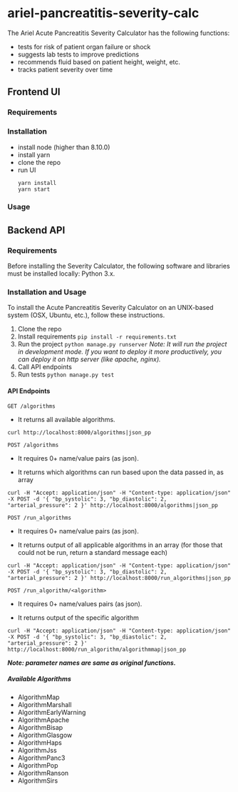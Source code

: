 
# ariel-pancreatitis-severity-calc

The Ariel Acute Pancreatitis Severity Calculator has the following functions:

* tests for risk of patient organ failure or shock
* suggests lab tests to improve predictions
* recommends fluid based on patient height, weight, etc.
* tracks patient severity over time 

## Frontend UI

### Requirements
### Installation
* install node (higher than 8.10.0)
* install yarn
* clone the repo
* run UI
    ```
    yarn install
    yarn start
    ```
### Usage

## Backend API

### Requirements

Before installing the Severity Calculator, the following software and libraries must be installed locally: Python 3.x.


### Installation and Usage

To install the Acute Pancreatitis Severity Calculator on an UNIX-based system (OSX, Ubuntu, etc.), follow these instructions.

1. Clone the repo
2. Install requirements
   ```pip install -r requirements.txt```
3. Run the project
   ```python manage.py runserver```
   *Note: It will run the project in development mode. If you want to deploy it more productively, you can deploy it on http server (like apache, nginx).*
4. Call API endpoints
5. Run tests
   ```python manage.py test```

#### API Endpoints
```GET /algorithms```

* It returns all available algorithms.

```
curl http://localhost:8000/algorithms|json_pp
```

```POST /algorithms```

* It requires 0+ name/value pairs (as json).

* It returns which algorithms can run based upon the data passed in, as array

```
curl -H "Accept: application/json" -H "Content-type: application/json" -X POST -d '{ "bp_systolic": 3, "bp_diastolic": 2, "arterial_pressure": 2 }' http://localhost:8000/algorithms|json_pp
```

```POST /run_algorithms```

* It requires 0+ name/value pairs (as json).

* It returns output of all applicable algorithms in an array (for those that could not be run, return a standard message each)

```
curl -H "Accept: application/json" -H "Content-type: application/json" -X POST -d '{ "bp_systolic": 3, "bp_diastolic": 2, "arterial_pressure": 2 }' http://localhost:8000/run_algorithms|json_pp
```

```POST /run_algorithm/<algorithm>```

* It requires 0+ name/values pairs (as json).

* It returns output of the specific algorithm

```
curl -H "Accept: application/json" -H "Content-type: application/json" -X POST -d '{ "bp_systolic": 3, "bp_diastolic": 2, "arterial_pressure": 2 }' http://localhost:8000/run_algorithm/algorithmmap|json_pp
```

***Note: parameter names are same as original functions.***

##### Available Algorithms
* AlgorithmMap
* AlgorithmMarshall
* AlgorithmEarlyWarning
* AlgorithmApache
* AlgorithmBisap
* AlgorithmGlasgow
* AlgorithmHaps
* AlgorithmJss
* AlgorithmPanc3
* AlgorithmPop
* AlgorithmRanson
* AlgorithmSirs
